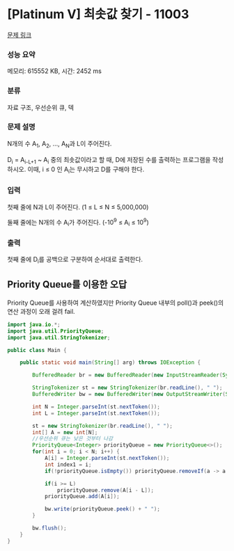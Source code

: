 # [Platinum V] 최솟값 찾기 - 11003 

[문제 링크](https://www.acmicpc.net/problem/11003) 

### 성능 요약

메모리: 615552 KB, 시간: 2452 ms

### 분류

자료 구조, 우선순위 큐, 덱

### 문제 설명

<p>N개의 수 A<sub>1</sub>, A<sub>2</sub>, ..., A<sub>N</sub>과 L이 주어진다.</p>

<p>D<sub>i</sub> = A<sub>i-L+1</sub> ~ A<sub>i</sub> 중의 최솟값이라고 할 때, D에 저장된 수를 출력하는 프로그램을 작성하시오. 이때, i ≤ 0 인 A<sub>i</sub>는 무시하고 D를 구해야 한다.</p>

### 입력 

 <p>첫째 줄에 N과 L이 주어진다. (1 ≤ L ≤ N ≤ 5,000,000)</p>

<p>둘째 줄에는 N개의 수 A<sub>i</sub>가 주어진다. (-10<sup>9</sup> ≤ A<sub>i</sub> ≤ 10<sup>9</sup>)</p>

### 출력 

 <p>첫째 줄에 D<sub>i</sub>를 공백으로 구분하여 순서대로 출력한다.</p>


## Priority Queue를 이용한 오답
Priority Queue를 사용하여 계산하였지만 Priority Queue 내부의 poll()과 peek()의 연산 과정이 오래 걸려 fail.

```java
import java.io.*;
import java.util.PriorityQueue;
import java.util.StringTokenizer;

public class Main {

    public static void main(String[] arg) throws IOException {

        BufferedReader br = new BufferedReader(new InputStreamReader(System.in));

        StringTokenizer st = new StringTokenizer(br.readLine(), " ");
        BufferedWriter bw = new BufferedWriter(new OutputStreamWriter(System.out));

        int N = Integer.parseInt(st.nextToken());
        int L = Integer.parseInt(st.nextToken());

        st = new StringTokenizer(br.readLine(), " ");
        int[] A = new int[N];
        //우선순위 큐는 낮은 것부터 나감
        PriorityQueue<Integer> priorityQueue = new PriorityQueue<>();
        for(int i = 0; i < N; i++) {
            A[i] = Integer.parseInt(st.nextToken());
            int index1 = i;
            if(!priorityQueue.isEmpty()) priorityQueue.removeIf(a -> a > A[index1]);

            if(i >= L)
                priorityQueue.remove(A[i - L]);
            priorityQueue.add(A[i]);

            bw.write(priorityQueue.peek() + " ");
        }

        bw.flush();
    }
}
```

